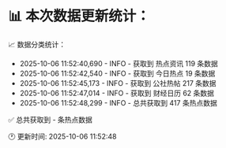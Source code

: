 📊 本次数据更新统计：
==========================

📈 数据分类统计：
- 2025-10-06 11:52:40,690 - INFO - 获取到 热点资讯 119 条数据
- 2025-10-06 11:52:42,540 - INFO - 获取到 今日热点 19 条数据
- 2025-10-06 11:52:45,173 - INFO - 获取到 公社热帖 217 条数据
- 2025-10-06 11:52:47,014 - INFO - 获取到 财经日历 62 条数据
- 2025-10-06 11:52:48,299 - INFO - 总共获取到 417 条热点数据

✅ 总共获取到 - 条热点数据

🕐 更新时间: 2025-10-06 11:52:48
